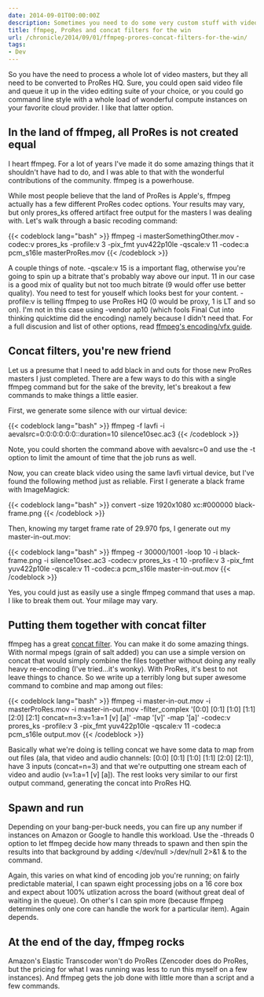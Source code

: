 ```yaml
---
date: 2014-09-01T00:00:00Z
description: Sometimes you need to do some very custom stuff with video. ffmpeg, ProRest and concat oh my!
title: ffmpeg, ProRes and concat filters for the win
url: /chronicle/2014/09/01/ffmpeg-prores-concat-filters-for-the-win/
tags:
- Dev
---
```


So you have the need to process a whole lot of video masters, but they all need to be converted to ProRes HQ. Sure, you could open said video file and queue it up in the video editing suite of your choice, or you could go command line style with a whole load of wonderful compute instances on your favorite cloud provider. I like that latter option.

## In the land of ffmpeg, all ProRes is not created equal

I heart ffmpeg. For a lot of years I've made it do some amazing things that it shouldn't have had to do, and I was able to that with the wonderful contributions of the community. ffmpeg is a powerhouse.

While most people believe that the land of ProRes is Apple's, ffmpeg actually has a few different ProRes codec options. Your results may vary, but only prores_ks offered artifact free output for the masters I was dealing with. Let's walk through a basic recoding command:

{{< codeblock lang="bash" >}}
ffmpeg -i masterSomethingOther.mov -codec:v prores_ks -profile:v 3 -pix_fmt yuv422p10le -qscale:v 11 -codec:a pcm_s16le masterProRes.mov
{{< /codeblock >}}

A couple things of note. -qscale:v 15 is a important flag, otherwise you're going to spin up a bitrate that's probably way above our input. 11 in our case is a good mix of quality but not too much bitrate (9 would offer use better quality). You need to test for youself which looks best for your content. -profile:v is telling ffmpeg to use ProRes HQ (0 would be proxy, 1 is LT and so on). I'm not in this case using -vendor ap10 (which fools Final Cut into thinking quicktime did the encoding) namely because I didn't need that. For a full discusion and list of other options, read [ffmpeg's encoding/vfx guide](https://trac.ffmpeg.org/wiki/Encode/VFX).

## Concat filters, you're new friend

Let us a presume that I need to add black in and outs for those new ProRes masters I just completed. There are a few ways to do this with a single ffmpeg command but for the sake of the brevity, let's breakout a few commands to make things a little easier.

First, we generate some silence with our virtual device:

{{< codeblock lang="bash" >}}
ffmpeg -f lavfi -i aevalsrc=0:0:0:0:0:0::duration=10 silence10sec.ac3
{{< /codeblock >}}

Note, you could shorten the command above with aevalsrc=0 and use the -t option to limit the amount of time that the job runs as well.

Now, you can create black video using the same lavfi virtual device, but I've found the following method just as reliable. First I generate a black frame with ImageMagick:

{{< codeblock lang="bash" >}}
convert -size 1920x1080 xc:#000000 black-frame.png
{{< /codeblock >}}

Then, knowing my target frame rate of 29.970 fps, I generate out my master-in-out.mov:

{{< codeblock lang="bash" >}}
ffmpeg -r 30000/1001 -loop 10 -i black-frame.png -i silence10sec.ac3 -codec:v prores_ks -t 10 -profile:v 3 -pix_fmt yuv422p10le -qscale:v 11 -codec:a pcm_s16le master-in-out.mov
{{< /codeblock >}}

Yes, you could just as easily use a single ffmpeg command that uses a map. I like to break them out. Your milage may vary.

## Putting them together with concat filter

ffmpeg has a great [concat filter](http://www.ffmpeg.org/faq.html#Concatenating-using-the-concat-filter). You can make it do some amazing things. With normal mpegs (grain of salt added) you can use a simple version on concat that would simply combine the files together without doing any really heavy re-encoding (I've tried...it's wonky). With ProRes, it's best to not leave things to chance. So we write up a terribly long but super awesome command to combine and map among out files:

{{< codeblock lang="bash" >}}
ffmpeg -i master-in-out.mov -i masterProRes.mov -i master-in-out.mov -filter_complex '[0:0] [0:1] [1:0] [1:1] [2:0] [2:1] concat=n=3:v=1:a=1 [v] [a]' -map '[v]' -map '[a]' -codec:v prores_ks -profile:v 3 -pix_fmt yuv422p10le -qscale:v 11 -codec:a pcm_s16le output.mov
{{< /codeblock >}}

Basically what we're doing is telling concat we have some data to map from out files (ala, that video and audio channels: [0:0] [0:1] [1:0] [1:1] [2:0] [2:1]), have 3 inputs (concat=n=3) and that we're outputting one stream each of video and audio (v=1:a=1 [v] [a]). The rest looks very similar to our first output command, generating the concat into ProRes HQ.

## Spawn and run

Depending on your bang-per-buck needs, you can fire up any number if instances on Amazon or Google to handle this workload. Use the -threads 0 option to let ffmpeg decide how many threads to spawn and then spin the results into that background by adding </dev/null >/dev/null 2>&1 & to the command.

Again, this varies on what kind of encoding job you're running; on fairly predictable material, I can spawn eight processing jobs on a 16 core box and expect about 100% utlization across the board (without great deal of waiting in the queue). On other's I can spin more (because ffmpeg determines only one core can handle the work for a particular item). Again depends.

## At the end of the day, ffmpeg rocks
Amazon's Elastic Transcoder won't do ProRes (Zencoder does do ProRes, but the pricing for what I was running was less to run this myself on a few instances). And ffmpeg gets the job done with little more than a script and a few commands.